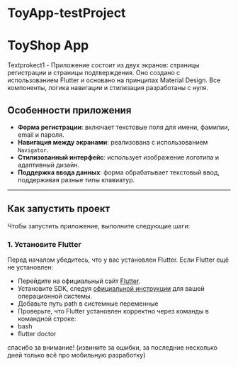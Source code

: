 # ToyApp-testProject

# ToyShop App


Textprokect1 - Приложение состоит из двух экранов: страницы регистрации и страницы подтверждения. Оно создано с использованием Flutter и основано на принципах Material Design. Все компоненты, логика навигации и стилизация разработаны с нуля.

## Особенности приложения

- **Форма регистрации**: включает текстовые поля для имени, фамилии, email и пароля.
- **Навигация между экранами**: реализована с использованием `Navigator`.
- **Стилизованный интерфейс**: использует изображение логотипа и адаптивный дизайн.
- **Поддержка ввода данных**: форма обрабатывает текстовый ввод, поддерживая разные типы клавиатур.

---

## Как запустить проект

Чтобы запустить приложение, выполните следующие шаги:

### 1. Установите Flutter

Перед началом убедитесь, что у вас установлен Flutter. Если Flutter ещё не установлен:
- Перейдите на официальный сайт [Flutter](https://flutter.dev).
- Установите SDK, следуя [официальной инструкции](https://docs.flutter.dev/get-started/install) для вашей операционной системы.
- Добавьте путь path в системные переменные
- Проверьте, что Flutter установлен корректно через команды в командной строке:
- bash
- flutter doctor


спасибо за внимание!
(извините за ошибки, за последние несколько дней только всё про мобильную разработку)
